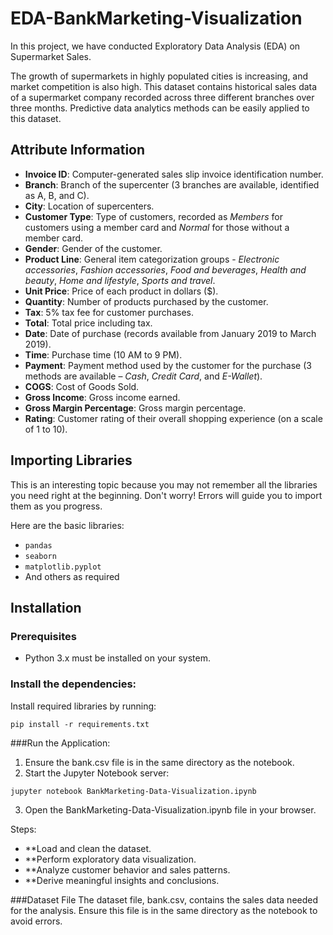 # EDA-BankMarketing-Visualization

In this project, we have conducted Exploratory Data Analysis (EDA) on Supermarket Sales.

The growth of supermarkets in highly populated cities is increasing, and market competition is also high. This dataset contains historical sales data of a supermarket company recorded across three different branches over three months. Predictive data analytics methods can be easily applied to this dataset.

## Attribute Information  
- **Invoice ID**: Computer-generated sales slip invoice identification number.  
- **Branch**: Branch of the supercenter (3 branches are available, identified as A, B, and C).  
- **City**: Location of supercenters.  
- **Customer Type**: Type of customers, recorded as *Members* for customers using a member card and *Normal* for those without a member card.  
- **Gender**: Gender of the customer.  
- **Product Line**: General item categorization groups - *Electronic accessories*, *Fashion accessories*, *Food and beverages*, *Health and beauty*, *Home and lifestyle*, *Sports and travel*.  
- **Unit Price**: Price of each product in dollars ($).  
- **Quantity**: Number of products purchased by the customer.  
- **Tax**: 5% tax fee for customer purchases.  
- **Total**: Total price including tax.  
- **Date**: Date of purchase (records available from January 2019 to March 2019).  
- **Time**: Purchase time (10 AM to 9 PM).  
- **Payment**: Payment method used by the customer for the purchase (3 methods are available – *Cash*, *Credit Card*, and *E-Wallet*).  
- **COGS**: Cost of Goods Sold.  
- **Gross Income**: Gross income earned.  
- **Gross Margin Percentage**: Gross margin percentage.  
- **Rating**: Customer rating of their overall shopping experience (on a scale of 1 to 10).  

 
## Importing Libraries  
 
This is an interesting topic because you may not remember all the libraries you need right at the beginning. Don't worry! Errors will guide you to import them as you progress.  

Here are the basic libraries:  
- `pandas`  
- `seaborn`  
- `matplotlib.pyplot`  
- And others as required  

 
## Installation

### Prerequisites  
- Python 3.x must be installed on your system.

### Install the dependencies:  
Install required libraries by running:  
 ```
pip install -r requirements.txt
```


###Run the Application:

1. Ensure the bank.csv file is in the same directory as the notebook.
2. Start the Jupyter Notebook server:
```
jupyter notebook BankMarketing-Data-Visualization.ipynb
```
3. Open the BankMarketing-Data-Visualization.ipynb file in your browser.

Steps:

- **Load and clean the dataset.
- **Perform exploratory data visualization.
- **Analyze customer behavior and sales patterns.
- **Derive meaningful insights and conclusions.

###Dataset File
The dataset file, bank.csv, contains the sales data needed for the analysis. Ensure this file is in the same directory as the notebook to avoid errors.
